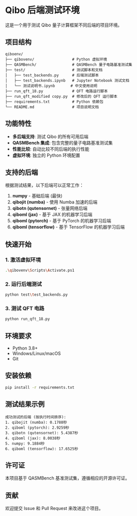 # Qibo 后端测试环境

这是一个用于测试 Qibo 量子计算框架不同后端的项目环境。

## 项目结构

```
qiboenv/
├── qibovenv/                 # Python 虚拟环境
├── QASMBench/                # QASMBench 量子电路基准测试集
├── test/                     # 测试脚本和文档
│   ├── test_backends.py      # 后端测试脚本
│   ├── test_backends.ipynb   # Jupyter Notebook 测试文档
│   └── 测试说明书.ipynb       # 中文使用说明
├── run_qft_18.py             # QFT 电路运行脚本
├── run_qft_modified copy.py  # 修改后的 QFT 运行脚本
├── requirements.txt          # Python 依赖包
└── README.md                 # 项目说明文档
```

## 功能特性

- **多后端支持**: 测试 Qibo 的所有可用后端
- **QASMBench 集成**: 包含完整的量子电路基准测试集
- **性能比较**: 自动比较不同后端的执行性能
- **虚拟环境**: 独立的 Python 环境配置

## 支持的后端

根据测试结果，以下后端可以正常工作：

1. **numpy** - 基础后端 (最快)
2. **qibojit (numba)** - 使用 Numba 加速的后端
3. **qibotn (qutensornet)** - 张量网络后端
4. **qiboml (jax)** - 基于 JAX 的机器学习后端
5. **qiboml (pytorch)** - 基于 PyTorch 的机器学习后端
6. **qiboml (tensorflow)** - 基于 TensorFlow 的机器学习后端

## 快速开始

### 1. 激活虚拟环境
```bash
.\qibovenv\Scripts\Activate.ps1
```

### 2. 运行后端测试
```bash
python test\test_backends.py
```

### 3. 测试 QFT 电路
```bash
python run_qft_18.py
```

## 环境要求

- Python 3.8+
- Windows/Linux/macOS
- Git

## 安装依赖

```bash
pip install -r requirements.txt
```

## 测试结果示例

```
成功测试的后端 (按执行时间排序):
1. qibojit (numba): 0.1788秒
2. qiboml (pytorch): 2.9259秒
3. qibotn (qutensornet): 5.4387秒
4. qiboml (jax): 8.0038秒
5. numpy: 9.1884秒
6. qiboml (tensorflow): 17.6525秒
```

## 许可证

本项目基于 QASMBench 基准测试集，遵循相应的开源许可证。

## 贡献

欢迎提交 Issue 和 Pull Request 来改进这个项目。
